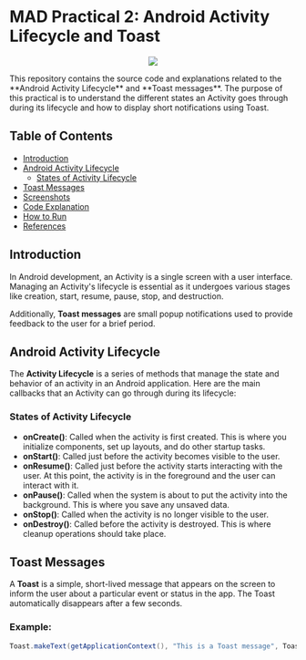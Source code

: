# MAD Practical 2: Android Activity Lifecycle and Toast
<p align="center">
<img src="[https://github.com/DivyaNareshkumarPatel/MADPractical2/1.png](https://github.com/DivyaNareshkumarPatel/MADPractical2/blob/master/1.png)"/>
</p>
This repository contains the source code and explanations related to the **Android Activity Lifecycle** and **Toast messages**. The purpose of this practical is to understand the different states an Activity goes through during its lifecycle and how to display short notifications using Toast.

## Table of Contents
- [Introduction](#introduction)
- [Android Activity Lifecycle](#android-activity-lifecycle)
  - [States of Activity Lifecycle](#states-of-activity-lifecycle)
- [Toast Messages](#toast-messages)
- [Screenshots](#screenshots)
- [Code Explanation](#code-explanation)
- [How to Run](#how-to-run)
- [References](#references)

## Introduction

In Android development, an Activity is a single screen with a user interface. Managing an Activity's lifecycle is essential as it undergoes various stages like creation, start, resume, pause, stop, and destruction.

Additionally, **Toast messages** are small popup notifications used to provide feedback to the user for a brief period.

## Android Activity Lifecycle

The **Activity Lifecycle** is a series of methods that manage the state and behavior of an activity in an Android application. Here are the main callbacks that an Activity can go through during its lifecycle:

### States of Activity Lifecycle

- **onCreate()**: Called when the activity is first created. This is where you initialize components, set up layouts, and do other startup tasks.
- **onStart()**: Called just before the activity becomes visible to the user.
- **onResume()**: Called just before the activity starts interacting with the user. At this point, the activity is in the foreground and the user can interact with it.
- **onPause()**: Called when the system is about to put the activity into the background. This is where you save any unsaved data.
- **onStop()**: Called when the activity is no longer visible to the user.
- **onDestroy()**: Called before the activity is destroyed. This is where cleanup operations should take place.

## Toast Messages

A **Toast** is a simple, short-lived message that appears on the screen to inform the user about a particular event or status in the app. The Toast automatically disappears after a few seconds.

### Example:
```java
Toast.makeText(getApplicationContext(), "This is a Toast message", Toast.LENGTH_SHORT).show();
